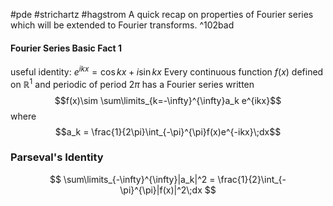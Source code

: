 #pde #strichartz #hagstrom 
A quick recap on properties of Fourier series which will be extended to Fourier transforms. ^102bad

#### Fourier Series Basic Fact 1
useful identity: $e^{ikx}=\cos{kx}+i\sin{kx}$
Every continuous function $f(x)$ defined on $\mathbb{R}^1$ and periodic of period $2\pi$ has a Fourier series written
$$f(x)\sim \sum\limits_{k=-\infty}^{\infty}a_k e^{ikx}$$
where
$$a_k = \frac{1}{2\pi}\int_{-\pi}^{\pi}f(x)e^{-ikx}\;dx$$
### Parseval's Identity
$$
\sum\limits_{-\infty}^{\infty}|a_k|^2 = \frac{1}{2}\int_{-\pi}^{\pi}|f(x)|^2\;dx
$$